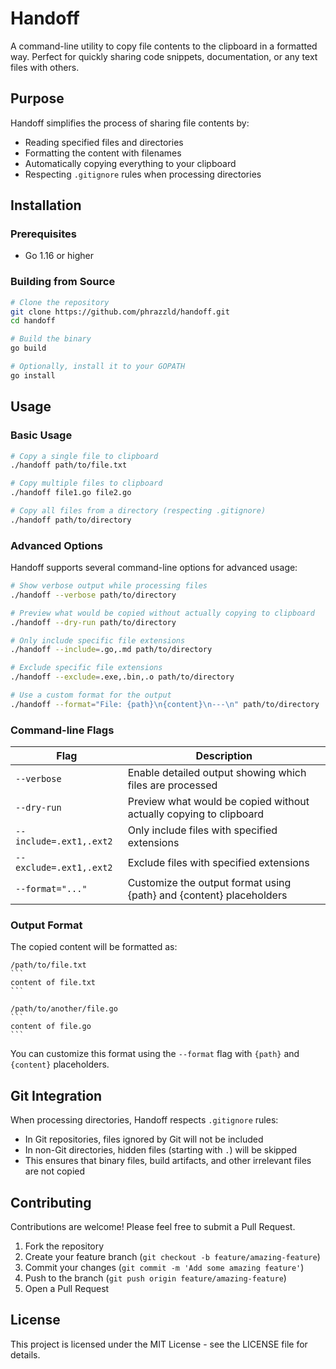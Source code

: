 # Handoff

A command-line utility to copy file contents to the clipboard in a formatted way. Perfect for quickly sharing code snippets, documentation, or any text files with others.

## Purpose

Handoff simplifies the process of sharing file contents by:
- Reading specified files and directories
- Formatting the content with filenames
- Automatically copying everything to your clipboard
- Respecting `.gitignore` rules when processing directories

## Installation

### Prerequisites
- Go 1.16 or higher

### Building from Source
```bash
# Clone the repository
git clone https://github.com/phrazzld/handoff.git
cd handoff

# Build the binary
go build

# Optionally, install it to your GOPATH
go install
```

## Usage

### Basic Usage

```bash
# Copy a single file to clipboard
./handoff path/to/file.txt

# Copy multiple files to clipboard
./handoff file1.go file2.go

# Copy all files from a directory (respecting .gitignore)
./handoff path/to/directory
```

### Advanced Options

Handoff supports several command-line options for advanced usage:

```bash
# Show verbose output while processing files
./handoff --verbose path/to/directory

# Preview what would be copied without actually copying to clipboard
./handoff --dry-run path/to/directory

# Only include specific file extensions
./handoff --include=.go,.md path/to/directory

# Exclude specific file extensions
./handoff --exclude=.exe,.bin,.o path/to/directory

# Use a custom format for the output
./handoff --format="File: {path}\n{content}\n---\n" path/to/directory
```

### Command-line Flags

| Flag | Description |
|------|-------------|
| `--verbose` | Enable detailed output showing which files are processed |
| `--dry-run` | Preview what would be copied without actually copying to clipboard |
| `--include=.ext1,.ext2` | Only include files with specified extensions |
| `--exclude=.ext1,.ext2` | Exclude files with specified extensions |
| `--format="..."` | Customize the output format using {path} and {content} placeholders |

### Output Format

The copied content will be formatted as:

````
/path/to/file.txt
```
content of file.txt
```

/path/to/another/file.go
```
content of file.go
```
````

You can customize this format using the `--format` flag with `{path}` and `{content}` placeholders.

## Git Integration

When processing directories, Handoff respects `.gitignore` rules:
- In Git repositories, files ignored by Git will not be included
- In non-Git directories, hidden files (starting with `.`) will be skipped
- This ensures that binary files, build artifacts, and other irrelevant files are not copied

## Contributing

Contributions are welcome! Please feel free to submit a Pull Request.

1. Fork the repository
2. Create your feature branch (`git checkout -b feature/amazing-feature`)
3. Commit your changes (`git commit -m 'Add some amazing feature'`)
4. Push to the branch (`git push origin feature/amazing-feature`)
5. Open a Pull Request

## License

This project is licensed under the MIT License - see the LICENSE file for details.